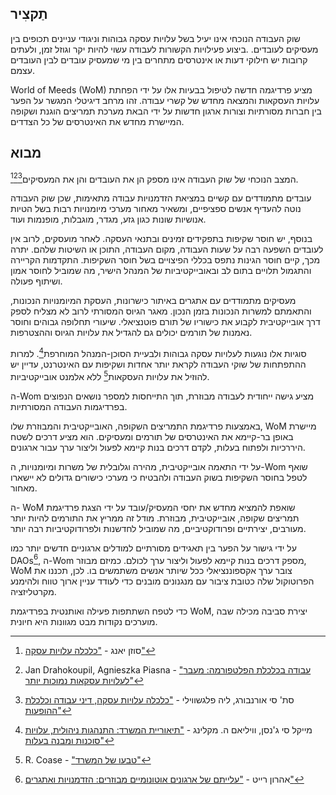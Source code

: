 ## תַקצִיר

שוק העבודה הנוכחי אינו יעיל בשל עלויות עסקה גבוהות וניגודי עניינים תכופים בין מעסיקים לעובדים. .ביצוע פעילויות הקשורות לעבודה עשוי להיות יקר וגוזל זמן, ולעתים קרובות יש חילוקי דעות או אינטרסים מתחרים בין מי שמעסיק עובדים לבין העובדים עצמם.

World of Meeds (WoM) מציע פרדיגמה חדשה לטיפול בבעיות אלו על ידי הפחתת עלויות העסקאות והמצאה מחדש של קשרי עבודה. זהו מרחב דיגיטלי המגשר על הפער בין חברות מסורתיות וצורות ארגון חדשות על ידי הבאת מערכת תמריצים הוגנת ושקופה המיישרת מחדש את האינטרסים של כל הצדדים.

## מבוא

המצב הנוכחי של שוק העבודה אינו מספק הן את העובדים והן את המעסיקים[^1][^2][^3].

עובדים מתמודדים עם קשיים במציאת הזדמנויות עבודה מתאימות, שכן שוק העבודה נוטה להעדיף אנשים ספציפיים, ומשאיר מאחור מערכי מיומנויות רבות בשל הטיות אנושיות שונות כגון גזע, מגדר, מוגבלות, מופנמות ועוד.

בנוסף, יש חוסר שקיפות בתפקידים זמינים ובתנאי העסקה. לאחר מועסקים, לרוב אין לעובדים השפעה רבה על שעות העבודה, מקום העבודה, התוכן או השיטות שלהם. יתרה מכך, קיים חוסר הגינות נתפס בכללי הפיצויים בשל חוסר השקיפות. התקדמות הקריירה והתגמול תלויים בתום לב ובאובייקטיביות של המנהל הישיר, מה שמוביל לחוסר אמון ושיתוף פעולה.

מעסיקים מתמודדים עם אתגרים באיתור כישרונות, העסקת המיומנויות הנכונות, והתאמתם למשרות הנכונות בזמן הנכון. מאגר הגיוס המסורתי לרוב לא מצליח לספק דרך אובייקטיבית לקבוע את כישוריו של תורם פוטנציאלי. שיעורי תחלופה גבוהים וחוסר נאמנות של תורמים יכולים גם להגדיל את עלויות הגיוס וההצטרפות.

סוגיות אלו נוגעות לעלויות עסקה גבוהות ולבעיית הסוכן-המנהל המוחרפת[^4]. למרות ההתפתחות של שוקי העבודה לקראת יותר אחדות ושקיפות עם האינטרנט, עדיין יש להוזיל את עלויות העסקאות[^5] ללא אלמנט אובייקטיביות.

ה-Wom מציע גישה ייחודית לעבודה מבוזרת, תוך התייחסות למספר נושאים הנפוצים בפרדיגמות העבודה המסורתיות.

באמצעות פרדיגמת התמריצים השקופה, האובייקטיבית והמבוזרת שלו, WoM מיישרת באופן בר-קיימא את האינטרסים של תורמים ומעסיקים. הוא מציע דרכים לשטח היררכיות ולפתוח בעלות, לקדם דרכים בנות קיימא לפעול וליצור ערך עבור ארגונים.

על ידי התאמה אובייקטיבית, מהירה וגלובלית של משרות ומיומנויות, ה-Wom שואף לטפל בחוסר השקיפות בשוק העבודה ולהבטיח כי מערכי כישורים גדולים לא יישארו מאחור.

ה- WoM שואפת להמציא מחדש את יחסי המעסיק/עובד על ידי הצגת פרדיגמת תמריצים שקופה, אובייקטיבית, מבוזרת. מודל זה ממריץ את התורמים להיות יותר מעורבים, יצירתיים ופרודוקטיביים, מה שמוביל לחדשנות ולפרודוקטיביות רבה יותר.

על ידי גישור על הפער בין תאגידים מסורתיים למודלים ארגוניים חדשים יותר כמו DAOs[^6], ה-Wom מספק דרכים בנות קיימא לפעול וליצור ערך לכולם. כמיזם מבוזר, WoM צובר ערך אקספוננציאלי ככל שיותר אנשים משתמשים בו. לכן, תכננו את הפרוטוקול שלה כטובת ציבור עם מנגנונים מובנים כדי לעודד עניין ארוך טווח ולהימנע מקרטליזציה.

כדי לטפח השתתפות פעילה ואותנטית בפרדיגמת WoM, יצירת סביבה מכילה שבה מוערכים נקודות מבט מגוונות היא חיונית.


[^1]: סוזן יאנג - ["כלכלה עלויות עסקה"](https://www.academia.edu/24703426/Transaction_Cost_Economics)
[^2]: Jan Drahokoupil, Agnieszka Piasna - ["עבודה בכלכלת הפלטפורמה: מעבר לעלויות עסקאות נמוכות יותר"](https://www.intereconomics.eu/contents/year/2017/number/6/article/work-in-the-platform-economy-beyond-lower-transaction-costs.html)
[^3]: סת' סי אורנבורג, ליה פלגשווילי - ["כלכלה עלויות עסקה, דיני עבודה וכלכלת ההופעות"](https://dsc.duq.edu/cgi/viewcontent.cgi?article=1115&context=law-faculty-scholarship)
[^4]: מייקל סי ג'נסן, וויליאם ה. מקלינג - ["תיאוריית המשרד: התנהגות ניהולית, עלויות סוכנות ומבנה בעלות"](https://www.sfu.ca/~wainwrig/Econ400/jensen-meckling.pdf)
[^5]: R. Coase - ["טבעו של המשרד"](http://econdse.org/wp-content/uploads/2014/09/firm-coase.pdf)
[^6]: אהרון רייט - ["עלייתם של ארגונים אוטונומיים מבוזרים: הזדמנויות ואתגרים"](https://stanford-jblp.pubpub.org/pub/rise-of-daos/release/1)